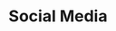---
layout: social
title: Social Media
description: I am an expert user experience strategist and mobile developer, driven by a relentless pursuit of innovation and excellence. My journey in the tech world has been shaped by a commitment to creating solutions that not only meet but exceed user expectations.
---